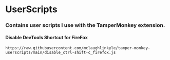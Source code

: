 # UserScripts
 ### Contains user scripts I use with the TamperMonkey extension.

#### Disable DevTools Shortcut for FireFox
`https://raw.githubusercontent.com/mclaughlinkyle/tamper-monkey-userscripts/main/disable_ctrl-shift-c_firefox.js`
